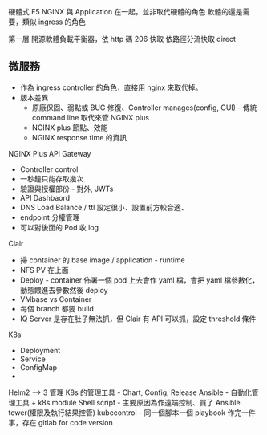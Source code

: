 
硬體式 F5
NGINX 與 Application 在一起，並非取代硬體的角色
軟體的還是需要，類似 ingress 的角色

第一層
開源軟體負載平衡器，依 http 碼 206 快取
依路徑分流快取 direct

## 微服務
* 作為 ingress controller 的角色，直接用 nginx 來取代掉。
* 版本差異
  * 原廠保固、弱點或 BUG 修復、Controller manages(config, GUI) - 傳統 command line 取代來管 NGINX plus
  * NGINX plus 節點、效能
  * NGINX response time 的資訊

NGINX Plus API Gateway
* Controller control
* 一秒鐘只能存取幾次
* 驗證與授權部份 - 對外, JWTs
* API Dashbaord
* DNS Load Balance / ttl 設定很小、設置前方較合適、
* endpoint 分權管理
* 可以對後面的 Pod 收 log



Clair 
* 掃 container 的 base image / application - runtime
* NFS PV 在上面 
* Deploy - container 佈署一個 pod 上去會作 yaml 檔，會把 yaml 檔參數化，動態餵進去參數然後 deploy
* VMbase vs Container
* 每個 branch 都要 build
* IQ Server 是存在肚子無法抓，但 Clair 有 API 可以抓，設定 threshold 條件


K8s
* Deployment
* Service
* ConfigMap
* 

Helm2 --> 3
管理 K8s 的管理工具 - Chart, Config, Release
Ansible - 自動化管理工具 + k8s module
Shell script - 主要原因為作遠端控制、買了 Ansible tower(權限及執行結果控管)
kubecontrol - 同一個腳本一個 playbook 作完一件事，存在 gitlab for code version


